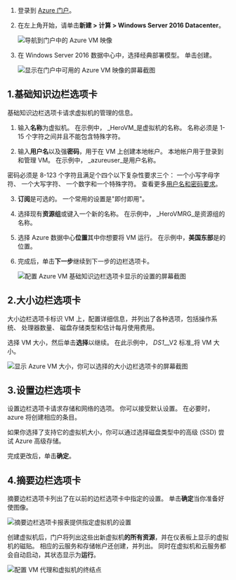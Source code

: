 1. 登录到 [Azure 门户](https://portal.azure.com)。

2. 在左上角开始，请单击**新建 > 计算 > Windows Server 2016 Datacenter**。

    ![导航到门户中的 Azure VM 映像](./media/virtual-machines-common-portal-create-fqdn/marketplace-new.png)

3. 在 Windows Server 2016 数据中心中，选择经典部署模型。 单击创建。

    ![显示在门户中可用的 Azure VM 映像的屏幕截图](./media/virtual-machines-common-portal-create-fqdn/deployment-classic-model.png)

## <a name="1-basics-blade"></a>1.基础知识边栏选项卡

基础知识边栏选项卡请求虚拟机的管理的信息。

1. 输入**名称**为虚拟机。 在示例中， _HeroVM_是虚拟机的名称。 名称必须是 1-15 个字符之间并且不能包含特殊字符。

2. 输入**用户名**以及强**密码**，用于在 VM 上创建本地帐户。 本地帐户用于登录到和管理 VM。 在示例中， _azureuser_是用户名称。

 密码必须是 8-123 个字符且满足个四个以下复杂性要求三个： 一个小写字母字符、 一个大写字符、 一个数字和一个特殊字符。 查看更多[用户名和密码要求](../articles/virtual-machines/windows/faq.md)。

3. **订阅**是可选的。 一个常用的设置是"即付即用"。

4. 选择现有**资源组**或键入一个新的名称。 在示例中， _HeroVMRG_是资源组的名称。

5. 选择 Azure 数据中心**位置**其中你想要将 VM 运行。 在示例中，**美国东部**是的位置。

6. 完成后，单击**下一步**继续到下一步的边栏选项卡。

    ![配置 Azure VM 基础知识边栏选项卡显示的设置的屏幕截图](./media/virtual-machines-common-portal-create-fqdn/basics-blade-classic.png)

## <a name="2-size-blade"></a>2.大小边栏选项卡

大小边栏选项卡标识 VM 上，配置详细信息，并列出了各种选项，包括操作系统、 处理器数量、 磁盘存储类型和估计每月使用费用。  

选择 VM 大小，然后单击**选择**以继续。 在此示例中， _DS1_\__V2 标准_将 VM 大小。

  ![显示 Azure VM 大小，你可以选择的大小边栏选项卡的屏幕截图](./media/virtual-machines-common-portal-create-fqdn/vm-size-classic.png)


## <a name="3-settings-blade"></a>3.设置边栏选项卡

设置边栏选项卡请求存储和网络的选项。 你可以接受默认设置。 在必要时，azure 将创建相应的条目。

如果你选择了支持它的虚拟机大小，你可以通过选择磁盘类型中的高级 (SSD) 尝试 Azure 高级存储。

完成更改后，单击**确定**。

## <a name="4-summary-blade"></a>4.摘要边栏选项卡

摘要边栏选项卡列出了在以前的边栏选项卡中指定的设置。 单击**确定**当你准备好使图像。

 ![摘要边栏选项卡报表提供指定虚拟机的设置](./media/virtual-machines-common-portal-create-fqdn/summary-blade-classic.png)

创建虚拟机后，门户将列出这些出新虚拟机**的所有资源**，并在仪表板上显示的虚拟机的磁贴。 相应的云服务和存储帐户还创建，并列出。 同时在虚拟机和云服务都会自动启动，其状态显示为**运行**。

 ![配置 VM 代理和虚拟机的终结点](./media/virtual-machines-common-portal-create-fqdn/portal-with-new-vm.png)
